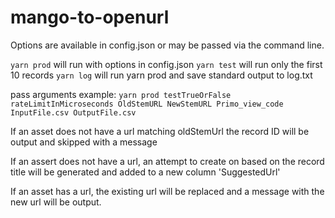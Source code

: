 # mango-to-openurl

Options are available in config.json or may be passed via the command line.

`yarn prod` will run with options in config.json
`yarn test` will run only the first 10 records
`yarn log` will run yarn prod and save standard output to log.txt

pass arguments example:
`yarn prod testTrueOrFalse rateLimitInMicroseconds OldStemURL NewStemURL Primo_view_code InputFile.csv OutputFile.csv`

If an asset does not have a url matching oldStemUrl the record ID will be output and skipped with a message

If an assert does not have a url, an attempt to create on based on the record title will be generated and added to a new column 'SuggestedUrl'

If an asset has a url, the existing url will be replaced and a message with the new url will be output.


